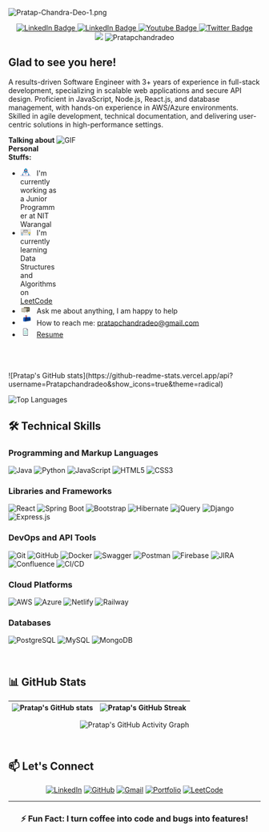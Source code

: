 ![Pratap-Chandra-Deo-1.png](https://i.postimg.cc/6qNrLVyY/Pratap-Chandra-Deo-1.png)

<div id="badges" align="center">
  <a href="https://www.linkedin.com/in/pratap-chandra-deo-a97187222/">
    <img src="https://img.shields.io/badge/Pratap Chandra Deo-blue?style=for-the-badge&logo=linkedin&logoColor=white" alt="LinkedIn Badge"/>
  </a>
  <a href="mailto:pratapchandradeo@gmail.com">
    <img src="https://img.shields.io/badge/Pratap Chandra Deo-red?style=for-the-badge&logo=gmail&logoColor=white" alt="LinkedIn Badge"/>
  </a>
  <a href="https://pratapchandradeo.github.io/">
    <img src="https://img.shields.io/badge/My Portfolio-brightgreen?style=for-the-badge&logoColor=red" alt="Youtube Badge"/>
  </a>
  <a href="https://drive.google.com/file/d/14JPo80nqhPzpPoVPD5hdvp_MP-7hWMXC/view?usp=sharing">
    <img src="https://img.shields.io/badge/My Resume-blueviolet?style=for-the-badge&logo=inbox&logoColor=white" alt="Twitter Badge"/>
  </a>
</div>

<div align="center">
  <img src="https://i.postimg.cc/ZqHPFvrS/developer.gif?row=true" width="100" /> 
  <img src="https://komarev.com/ghpvc/?username=Pratapchandradeo&label=Profile%20views&color=0e75b6&style=flat" alt="Pratapchandradeo" /> 
</div>

## Glad to see you here! &nbsp; 

A results-driven Software Engineer with 3+ years of experience in full-stack development, specializing in scalable web applications and secure API design. Proficient in JavaScript, Node.js, React.js, and database management, with hands-on experience in AWS/Azure environments. Skilled in agile development, technical documentation, and delivering user-centric solutions in high-performance settings.

<img align="right" alt="GIF" src="https://i.postimg.cc/hj9B5gtc/coding.gif?raw=true" width="408" height="318" />

**Talking about Personal Stuffs:**

- <img src="https://github.com/Pratapchandradeo/Pratapchandradeo/blob/main/assets/developer.gif?row=true" width="21" />&nbsp;&nbsp; I'm currently working as a Junior Programmer at NIT Warangal
- <img src="https://github.com/Pratapchandradeo/Pratapchandradeo/blob/main/assets/lightning.gif?raw=true" width="21" />&nbsp;&nbsp; I'm currently learning Data Structures and Algorithms on [LeetCode](https://leetcode.com/pratap1999/)
- <img src="https://github.com/Pratapchandradeo/Pratapchandradeo/blob/main/assets/message.gif?raw=true" width="21" />&nbsp;&nbsp; Ask me about anything, I am happy to help
- <img src="https://github.com/Pratapchandradeo/Pratapchandradeo/blob/main/assets/letterbox.gif?raw=true" width="21" />&nbsp;&nbsp; How to reach me: pratapchandradeo@gmail.com 
- <img src="https://github.com/Pratapchandradeo/Pratapchandradeo/blob/main/assets/doc.gif?raw=true" width="21" />&nbsp;&nbsp; [Resume](https://drive.google.com/file/d/14JPo80nqhPzpPoVPD5hdvp_MP-7hWMXC/view?usp=sharing)

<br/>
<br/>
<br/>
![Pratap's GitHub stats](https://github-readme-stats.vercel.app/api?username=Pratapchandradeo&show_icons=true&theme=radical)

![Top Languages](https://github-readme-stats.vercel.app/api/top-langs/?username=Pratapchandradeo&layout=compact)

## 🛠 Technical Skills

### Programming and Markup Languages
![Java](https://img.shields.io/badge/Java-ED8B00?style=for-the-badge&logo=java&logoColor=white)
![Python](https://img.shields.io/badge/Python-3776AB?style=for-the-badge&logo=python&logoColor=white)
![JavaScript](https://img.shields.io/badge/JavaScript-F7DF1E?style=for-the-badge&logo=javascript&logoColor=black)
![HTML5](https://img.shields.io/badge/HTML5-E34F26?style=for-the-badge&logo=html5&logoColor=white)
![CSS3](https://img.shields.io/badge/CSS3-1572B6?style=for-the-badge&logo=css3&logoColor=white)

### Libraries and Frameworks
![React](https://img.shields.io/badge/React-20232A?style=for-the-badge&logo=react&logoColor=61DAFB)
![Spring Boot](https://img.shields.io/badge/Spring_Boot-6DB33F?style=for-the-badge&logo=spring-boot&logoColor=white)
![Bootstrap](https://img.shields.io/badge/Bootstrap-563D7C?style=for-the-badge&logo=bootstrap&logoColor=white)
![Hibernate](https://img.shields.io/badge/Hibernate-59666C?style=for-the-badge&logo=Hibernate&logoColor=white)
![jQuery](https://img.shields.io/badge/jQuery-0769AD?style=for-the-badge&logo=jquery&logoColor=white)
![Django](https://img.shields.io/badge/Django-092E20?style=for-the-badge&logo=django&logoColor=white)
![Express.js](https://img.shields.io/badge/Express.js-404D59?style=for-the-badge&logo=express&logoColor=white)

### DevOps and API Tools
![Git](https://img.shields.io/badge/Git-F05032?style=for-the-badge&logo=git&logoColor=white)
![GitHub](https://img.shields.io/badge/GitHub-100000?style=for-the-badge&logo=github&logoColor=white)
![Docker](https://img.shields.io/badge/Docker-2496ED?style=for-the-badge&logo=docker&logoColor=white)
![Swagger](https://img.shields.io/badge/Swagger-85EA2D?style=for-the-badge&logo=Swagger&logoColor=white)
![Postman](https://img.shields.io/badge/Postman-FF6C37?style=for-the-badge&logo=postman&logoColor=white)
![Firebase](https://img.shields.io/badge/Firebase-FFCA28?style=for-the-badge&logo=firebase&logoColor=white)
![JIRA](https://img.shields.io/badge/JIRA-0052CC?style=for-the-badge&logo=Jira&logoColor=white)
![Confluence](https://img.shields.io/badge/Confluence-172B4D?style=for-the-badge&logo=confluence&logoColor=white)
![CI/CD](https://img.shields.io/badge/CI/CD-000000?style=for-the-badge&logo=github-actions&logoColor=white)

### Cloud Platforms
![AWS](https://img.shields.io/badge/AWS-232F3E?style=for-the-badge&logo=amazon-aws&logoColor=white)
![Azure](https://img.shields.io/badge/Azure-0078D4?style=for-the-badge&logo=microsoft-azure&logoColor=white)
![Netlify](https://img.shields.io/badge/Netlify-00C7B7?style=for-the-badge&logo=netlify&logoColor=white)
![Railway](https://img.shields.io/badge/Railway-0B0D0E?style=for-the-badge&logo=railway&logoColor=white)

### Databases
![PostgreSQL](https://img.shields.io/badge/PostgreSQL-336791?style=for-the-badge&logo=postgresql&logoColor=white)
![MySQL](https://img.shields.io/badge/MySQL-4479A1?style=for-the-badge&logo=mysql&logoColor=white)
![MongoDB](https://img.shields.io/badge/MongoDB-47A248?style=for-the-badge&logo=mongodb&logoColor=white)

<br/>

## 📊 GitHub Stats

<div align="center">

| ![Pratap's GitHub stats](https://github-readme-stats.vercel.app/api?username=Pratapchandradeo&show_icons=true&theme=dark&hide_border=true) | ![Pratap's GitHub Streak](https://github-readme-streak-stats.herokuapp.com/?user=Pratapchandradeo&theme=dark&hide_border=true) |
| :---: | :---: |

![Pratap's GitHub Activity Graph](https://github-readme-activity-graph.vercel.app/graph?username=Pratapchandradeo&theme=react-dark&hide_border=true&area=true)

</div>

<br/>

## 📫 Let's Connect

<div align="center">

[![LinkedIn](https://img.shields.io/badge/LinkedIn-0077B5?style=for-the-badge&logo=linkedin&logoColor=white)](https://www.linkedin.com/in/pratap-chandra-deo-a97187222/)
[![GitHub](https://img.shields.io/badge/GitHub-100000?style=for-the-badge&logo=github&logoColor=white)](https://github.com/Pratapchandradeo)
[![Gmail](https://img.shields.io/badge/Gmail-D14836?style=for-the-badge&logo=gmail&logoColor=white)](mailto:pratapchandradeo@gmail.com)
[![Portfolio](https://img.shields.io/badge/Portfolio-FF7130?style=for-the-badge&logo=Firefox-Browser&logoColor=white)](https://pratapchandradeo.github.io/)
[![LeetCode](https://img.shields.io/badge/LeetCode-FFA116?style=for-the-badge&logo=leetcode&logoColor=white)](https://leetcode.com/u/pratap1999/)

</div>

---

<div align="center">

### ⚡ **Fun Fact:** I turn coffee into code and bugs into features!

</div>
